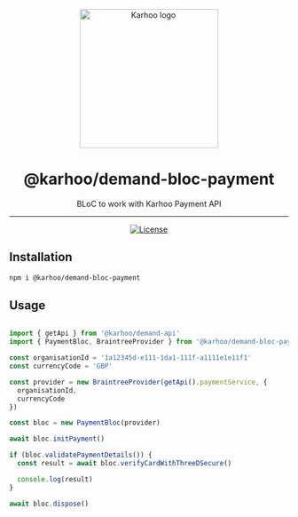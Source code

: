 <div align="center">
<a href="https://karhoo.com">
  <img
    alt="Karhoo logo"
    width="250px"
    src="https://cdn.karhoo.com/s/images/logos/karhoo_logo.png"
  />
</a>

<h1>@karhoo/demand-bloc-payment</h1>

BLoC to work with Karhoo Payment API
<br />

<hr />

[![License](https://img.shields.io/badge/License-BSD%202--Clause-orange.svg)](https://opensource.org/licenses/BSD-2-Clause)

</div>

## Installation

```sh
npm i @karhoo/demand-bloc-payment
```

## Usage

```js

import { getApi } from '@karhoo/demand-api'
import { PaymentBloc, BraintreeProvider } from '@karhoo/demand-bloc-payment'

const organisationId = '1a12345d-e111-1da1-111f-a1111e1e11f1'
const currencyCode = 'GBP'

const provider = new BraintreeProvider(getApi().paymentService, {
  organisationId,
  currencyCode
})

const bloc = new PaymentBloc(provider)

await bloc.initPayment()

if (bloc.validatePaymentDetails()) {
  const result = await bloc.verifyCardWithThreeDSecure()

  console.log(result)
}

await bloc.dispose()

```